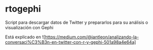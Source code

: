 # rtogephi
Script para descargar datos de Twitter y prepararlos para su análisis o visualización con Gephi

Está explicado en ![https://medium.com/@jantleon/analizando-la-conversaci%C3%B3n-en-twitter-con-r-y-gephi-501a98a4e64a]
